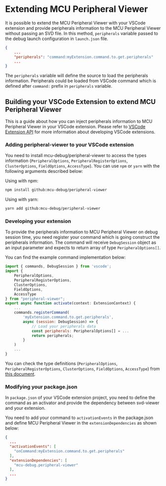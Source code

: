 # Extending MCU Peripheral Viewer

It is possible to extend the MCU Peripheral Viewer with your VSCode extension and provide peripherals information to the MCU Peripheral Viewer without passing an SVD file. In this method, `peripherals` variable passed to the debug launch configuration in `launch.json` file.

```json
{
    ...
    "peripherals": "command:myExtension.command.to.get.peripherals"
    ...
}
```

The `peripherals` variable will define the source to load the peripherals information. Peripherals could be loaded from VSCode command which is defined after `command:` prefix in `peripherals` variable.

## Building your VSCode Extension to extend MCU Peripheral Viewer

This is a guide about how you can inject peripherals information to MCU Peripheral Viewer in your VSCode extension. Please refer to [VSCode Extension API](https://code.visualstudio.com/api) for more information about developing VSCode extensions.

### Adding peripheral-viewer to your VSCode extension

You need to install mcu-debug/peripheral-viewer to access the types information (`PeripheralOptions`, `PeripheralRegisterOptions`, `ClusterOptions`, `FieldOptions`, `AccessType`). You can use `npm` or `yarn` with the following arguments described below:

Using with npm:
```bash
npm install github:mcu-debug/peripheral-viewer
```
Using with yarn:
```bash
yarn add github:mcu-debug/peripheral-viewer
```


### Developing your extension

To provide the peripherals information to MCU Peripheral Viewer on debug session time, you need register your command which is going construct the peripherals information. The command will receive `DebugSession` object as an input parameter and expects to return array of type `PeripheralOptions[]`.

You can find the example command implementation below:

```js
import { commands, DebugSession } from 'vscode';
import { 
	PeripheralOptions, 
	PeripheralRegisterOptions, 
	ClusterOptions, 
	FieldOptions, 
	AccessType 
} from "peripheral-viewer";
export async function activate(context: ExtensionContext) {
	...
	commands.registerCommand(
		'myExtension.command.to.get.peripherals',
		async (session: DebugSession) => {
			// Load your peripherals data
			const peripherals: PeripheralOptions[] = ...
			return peripherals;
		}
	)
	...
}
```

You can check the type definitions (`PeripheralOptions`, `PeripheralRegisterOptions`, `ClusterOptions`, `FieldOptions`, `AccessType`) from [this document](./appendix-types.md).

### Modifying your package.json

In `package.json` of your VSCode extension project, you need to define the command as an activator and provide the dependency between svd-viewer and your extension. 

You need to add your command to `activationEvents` in the package.json and define MCU Peripheral Viewer in the `extensionDependencies` as shown below:

```json
{
  ...
  "activationEvents": [
    "onCommand:myExtension.command.to.get.peripherals"
  ],
  "extensionDependencies": [
    "mcu-debug.peripheral-viewer"
  ],
  ...
}
```